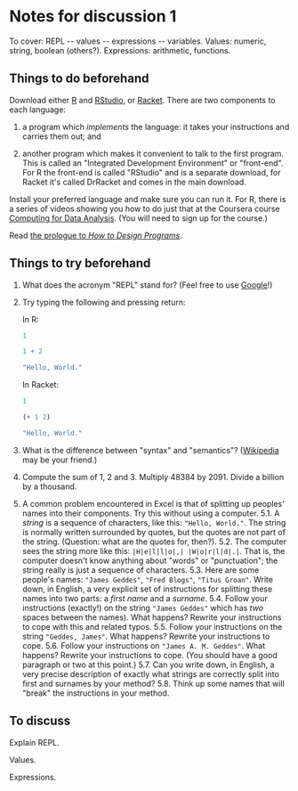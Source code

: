 Notes for discussion 1
======================

To cover: REPL -- values -- expressions -- variables. Values: numeric, string,
boolean (others?). Expressions: arithmetic, functions. 

Things to do beforehand
-----------------------

Download either [R][] and [RStudio][], or [Racket][]. There are two components
to each language: 

1.  a program which _implements_ the language: it takes your instructions and
	carries them out; and
	
2.  another program which makes it convenient to talk to the first program. This
	is called an "Integrated Development Environment" or "front-end". For R the
	front-end is called "RStudio" and is a separate download, for Racket it's
	called DrRacket and comes in the main download.
	
Install your preferred language and make sure you can run it. For R, there is a
series of videos showing you how to do just that at the Coursera course
[Computing for Data Analysis][compdata]. (You will need to sign up for the
course.)

[R]: http://cran.ma.imperial.ac.uk
[RStudio]: http://www.rstudio.com/ide/download/
[Racket]: http://racket-lang.org/download/
[compdata]: https://class.coursera.org/compdata-002/class

Read [the prologue to _How to Design Programs_][HtDP_prologue].

[HtDP_prologue]: http://www.ccs.neu.edu/home/matthias/HtDP2e/part_prologue.html


Things to try beforehand
------------------------

1. What does the acronym "REPL" stand for? (Feel free to use
   [Google](http://www.google.com)!)

2. Try typing the following and pressing return:

	In R:
	
	```R
	1
	```

	```R
	1 + 2
	```
	
	```R
	"Hello, World."
	```
	
	In Racket:
	
	```scheme
	1
	```
	
	```scheme
	(+ 1 2)
	```

	```scheme
	"Hello, World."
	```

3. What is the difference between "syntax" and "semantics"? ([Wikipedia][] may be
	your friend.)

[Wikipedia]: http://www.wikipedia.org

4. Compute the sum of 1, 2 and 3. Multiply 48384 by 2091. Divide a billion by a
   thousand.

5. A common problem encountered in Excel is that of splitting up peoples' names
   into their components. Try this without using a computer.
    5.1. A _string_ is a sequence of characters, like this: `"Hello, World."`. The
	   string is normally written surrounded by quotes, but the quotes are not
	   part of the string. (Question: what are the quotes for, then?).
	5.2. The computer sees the string more like this: `|H|e|l|l|o|,|
	|W|o|r|l|d|.|`. That is, the computer doesn't know anything about "words" or
	"punctuation"; the string really is just a sequence of characters.
	5.3. Here are some people's names: `"James Geddes"`, `"Fred Blogs"`, `"Titus
		Groan"`. Write down, in English, a very explicit set of instructions for
		splitting these names into two parts: a _first name_ and a _surname_.
	5.4. Follow your instructions (exactly!) on the string `"James Geddes"` which
	   has _two_ spaces between the names). What happens? Rewrite your
	   instructions to cope with this and related typos.
    5.5. Follow your instructions on the string `"Geddes, James"`. What happens?
	   Rewrite your instructions to cope.
	5.6. Follow your instructions on `"James A. M. Geddes"`. What happens? Rewrite
	   your instructions to cope. (You should have a good paragraph or two at
	   this point.)
	5.7. Can you write down, in English, a very precise description of exactly
	   what strings are correctly split into first and surnames by your method?
    5.8. Think up some names that will "break" the instructions in your method.


To discuss
----------

Explain REPL.

Values.

Expressions.




